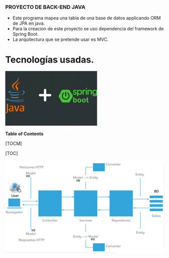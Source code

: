 ### PROYECTO DE BACK-END JAVA 

- Este programa mapea una tabla de una base de datos applicando ORM de JPA en java.
- Para la creacion de este proyecto se uso dependencia del framework de Spring Boot.
- La arquitectura que se pretende usar es MVC.


# Tecnologías usadas.

![](Imagenes/java-spring.jpg)


**Table of Contents**

[TOCM]

[TOC]

![](Imagenes/Arquitectura%20MVC.png)


